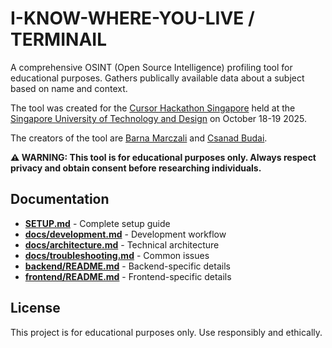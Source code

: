 #  I-KNOW-WHERE-YOU-LIVE / TERMINAIL

A comprehensive OSINT (Open Source Intelligence) profiling tool for educational purposes. Gathers publically available data about a subject based on name and context.

The tool was created for the [Cursor Hackathon Singapore](https://cursor.com/community) held at the [Singapore University of Technology and Design](https://www.sutd.edu.sg/) on October 18-19 2025.

The creators of the tool are [Barna Marczali](https://github.com/barnamarczali) and [Csanad Budai](https://github.com/budaic).

**⚠️ WARNING: This tool is for educational purposes only. Always respect privacy and obtain consent before researching individuals.**

## Documentation

- **[SETUP.md](SETUP.md)** - Complete setup guide
- **[docs/development.md](docs/development.md)** - Development workflow
- **[docs/architecture.md](docs/architecture.md)** - Technical architecture
- **[docs/troubleshooting.md](docs/troubleshooting.md)** - Common issues
- **[backend/README.md](backend/README.md)** - Backend-specific details
- **[frontend/README.md](frontend/README.md)** - Frontend-specific details

## License

This project is for educational purposes only. Use responsibly and ethically.